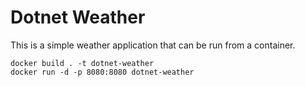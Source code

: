 # Dotnet Weather

This is a simple weather application that can be run from a container.

```
docker build . -t dotnet-weather
docker run -d -p 8080:8080 dotnet-weather
```